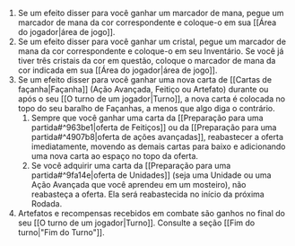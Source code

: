 1. Se um efeito disser para você ganhar um marcador de mana, pegue um marcador de mana da cor correspondente e coloque-o em sua [[Área do jogador|área de jogo]].
2. Se um efeito disser para você ganhar um cristal, pegue um marcador de mana da cor correspondente e coloque-o em seu Inventário. Se você já tiver três cristais da cor em questão, coloque o marcador de mana da cor indicada em sua [[Área do jogador|área de jogo]].
3. Se um efeito disser para você ganhar uma nova carta de [[Cartas de façanha|Façanha]] (Ação Avançada, Feitiço ou Artefato) durante ou após o seu [[O turno de um jogador|Turno]], a nova carta é colocada no topo do seu baralho de Façanhas, a menos que algo diga o contrário.
	1. Sempre que você ganhar uma carta da [[Preparação para uma partida#^963be1|oferta de Feitiços]] ou da [[Preparação para uma partida#^4907b8|oferta de ações avançadas]], reabastecer a oferta imediatamente, movendo as demais cartas para baixo e adicionando uma nova carta ao espaço no topo da oferta.
	2. Se você adquirir uma carta da [[Preparação para uma partida#^9fa14e|oferta de Unidades]] (seja uma Unidade ou uma Ação Avançada que você aprendeu em um mosteiro), não reabasteça a oferta. Ela será reabastecida no início da próxima Rodada.
4. Artefatos e recompensas recebidos em combate são ganhos no final do seu [[O turno de um jogador|Turno]]. Consulte a seção [[Fim do turno|"Fim do Turno"]].